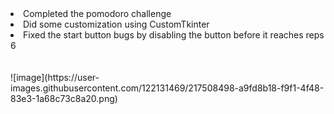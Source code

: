 <li> Completed the pomodoro challenge </li>
<li> Did some customization using CustomTkinter </li>
<li> Fixed the start button bugs by disabling the button before it reaches reps 6 </li>
<br>
<br>
![image](https://user-images.githubusercontent.com/122131469/217508498-a9fd8b18-f9f1-4f48-83e3-1a68c73c8a20.png)
